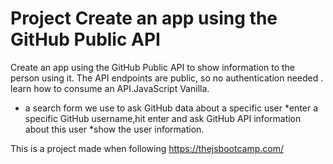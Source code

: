 # Project Create an app using the GitHub Public API 
 Create an app using the GitHub Public API to show information to the person using it. 
The API endpoints are public, so no authentication needed .
learn how to consume an API.JavaScript Vanilla.
*	a search form we use to ask GitHub data about a specific user
*enter a specific GitHub username,hit enter and  ask GitHub API information about this user
*show the user information.

This is a project made when following https://thejsbootcamp.com/
